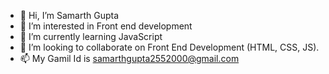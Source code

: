 - 👋 Hi, I’m Samarth Gupta
- 👀 I’m interested in Front end development
- 🌱 I’m currently learning JavaScript
- 💞️ I’m looking to collaborate on Front End Development (HTML, CSS, JS).
- 📫 My Gamil Id is samarthgupta2552000@gmail.com

<!---
Samarth-Gupta-25/Samarth-Gupta-25 is a ✨ special ✨ repository because its `README.md` (this file) appears on your GitHub profile.
You can click the Preview link to take a look at your changes.
--->
